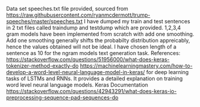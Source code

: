 Data set speeches.txt file provided, sourced from https://raw.githubusercontent.com/ryanmcdermott/trump-speeches/master/speeches.txt
I have dumped my train and test sentences in 2 txt files called traindump and testdump which are provided.
1,2,3,4 gram models have been implemented from scratch with add one smoothing. Add one smoothing generally shifts the probabilty distribution appreicably, hence the values obtained will not be ideal.
I have chosen length of a sentence as 10 for the ngram models text generation task. 
References:
https://stackoverflow.com/questions/51956000/what-does-keras-tokenizer-method-exactly-do
https://machinelearningmastery.com/how-to-develop-a-word-level-neural-language-model-in-keras/ for deep learning tasks of LSTMs and RNNs. It provides a detailed explanation on training word level neural language models. 
Keras Documentation
https://stackoverflow.com/questions/42943291/what-does-keras-io-preprocessing-sequence-pad-sequences-do

